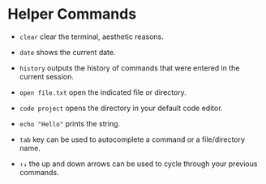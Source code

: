 # Helper Commands

- `clear` clear the terminal, aesthetic reasons.

- `date` shows the current date.

- `history` outputs the history of commands that were entered in the current session.

- `open file.txt` open the indicated file or directory.

- `code project` opens the directory in your default code editor.

- `echo "Hello"` prints the string.

- `tab` key can be used to autocomplete a command or a file/directory name.

- `↑↓` the up and down arrows can be used to cycle through your previous commands.

<br>
